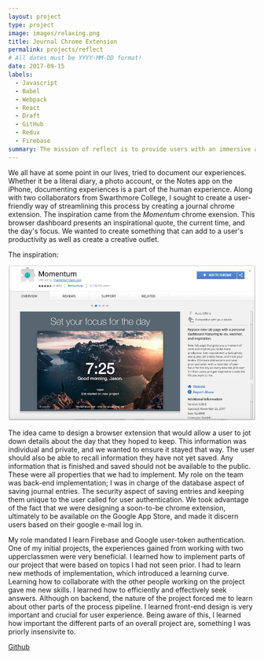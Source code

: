 ```yaml
---
layout: project
type: project
image: images/relaxing.png
title: Journal Chrome Extension 
permalink: projects/reflect
# All dates must be YYYY-MM-DD format!
date: 2017-09-15
labels:
  - Javascript
  - Babel
  - Webpack
  - React
  - Draft
  - GitHub
  - Redux
  - Firebase
summary: The mission of reflect is to provide users with an immersive and enriching journaling experience on their browser. 
---
```


We all have at some point in our lives, tried to document our experiences. Whether it be a literal diary, a photo account, or the Notes app on the iPhone, documenting experiences is a part of the human experience. Along with two collaborators from Swarthmore College, I sought to create a user-friendly way of streamlining this process by creating a journal chrome extension. The inspiration came from the *Momentum* chrome exension. This browser dashboard presents an inspirational quote, the current time, and the day's focus. We wanted to create something that can add to a user's productivity as well as create a creative outlet. 

The inspiration: 

<div class="ui medium rounded images">
  <img class="ui image" src="../images/momentum.png">
</div>

The idea came to design a browser extension that would allow a user to jot down details about the day that they hoped to keep. This information was individual and private, and we wanted to ensure it stayed that way. The user should also be able to recall information they have not yet saved. Any information that is finished and saved should not be available to the public. These were all properties that we had to implement. My role on the team was back-end implementation; I was in charge of the database aspect of saving journal entries. The security aspect of saving entries and keeping them unique to the user called for user authentication. We took advantage of the fact that we were designing a soon-to-be chrome extension, ultimately to be available on the Google App Store, and made it discern users based on their google e-mail log in. 

My role mandated I learn Firebase and Google user-token authentication. One of my initial projects, the experiences gained from working with two upperclassmen were very beneficial. I learned how to implement parts of our project that were based on topics I had not seen prior. I had to learn new methods of implementation, which introduced a learning curve. Learning how to collaborate with the other people working on the project gave me new skills. I learned how to efficiently and effectively seek answers. Although on backend, the nature of the project forced me to learn about other parts of the process pipeline. I learned front-end design is very important and crucial for user experience. Being aware of this, I learned how important the different parts of an overall project are, something I was priorly insensivite to.

<a href="https://github.com/Reflect-Swarthmore/reflect"><i class="large github icon "></i>Github</a>

